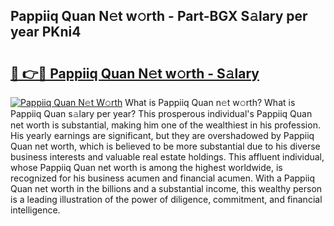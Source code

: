 ## Pappiiq Quan N𝚎t w𝚘rth - Part-BGX S𝚊lary per year PKni4

# <h2><a href="http://gc2ucv9.nevu.top/?p=Pappiiq+Quan">🔗 👉🔴 Pappiiq Quan N𝚎t w𝚘rth - S𝚊lary</a></h2>

[![Pappiiq Quan N𝚎t W𝚘rth](https://i.imgur.com/Oavwk0R.jpeg)](http://gc2ucv9.nevu.top/?p=Pappiiq+Quan)
What is Pappiiq Quan n𝚎t w𝚘rth? What is Pappiiq Quan s𝚊lary per year?
This prosperous individual's Pappiiq Quan net worth is substantial, making him one of the wealthiest in his profession. His yearly earnings are significant, but they are overshadowed by Pappiiq Quan net worth, which is believed to be more substantial due to his diverse business interests and valuable real estate holdings. This affluent individual, whose Pappiiq Quan net worth is among the highest worldwide, is recognized for his business acumen and financial acumen. With a Pappiiq Quan net worth in the billions and a substantial income, this wealthy person is a leading illustration of the power of diligence, commitment, and financial intelligence.

